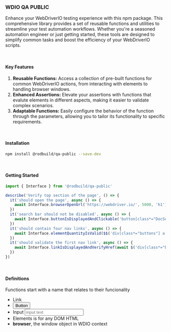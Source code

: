### WDIO QA PUBLIC

Enhance your WebDriverIO testing experience with this npm package. This comprehensive library provides a set of reusable functions and utilities to streamline your test automation workflows. Whether you're a seasoned automation engineer or just getting started, these tools are designed to simplify common tasks and boost the efficiency of your WebDriverIO scripts.

&nbsp; <!-- Empty Line -->

#### Key Features

1. **Reusable Functions:** Access a collection of pre-built functions for common WebDriverIO actions, from interacting with elements to handling browser windows.
2. **Enhanced Assertions:** Elevate your assertions with functions that evalute elements in different aspects, making it easier to validate complex scenarios.
3. **Adaptable Functions:** Easily configure the behavior of the function through the parameters, allowing you to tailor its functionality to specific requirements.

&nbsp; <!-- Empty Line -->

#### Installation

```bash
npm install @rodbuild/qa-public --save-dev
```

&nbsp; <!-- Empty Line -->

#### Getting Started

```javascript
import { Interface } from '@rodbuild/qa-public'

describe('Verify top section of the page', () => {
  it('should open the page', async () => {
    await Interface.browserOpenUrl('https://webdriver.io/', 5000, 'h1')
  })
  it('search bar should not be disabled', async () => {
    await Interface.buttonIsDisplayedAndClickable('button[class*="DocSearch"]', 5000)
  })
  it('should contain four nav links', async () => {
    await Interface.elementQuantityIsValid($$('div[class*="buttons"] a'), 'nav-links', 5000, 4)
  })
  it('should validate the first nav link', async () => {
    await Interface.linkIsDisplayedAndVerifyHref(await $('div[class*="buttons"] a'), 'gettingstarted', 5000)
  })
})
```

&nbsp; <!-- Empty Line -->

#### Definitions

Functions start with a name that relates to their funcionality

- <a>Link</a>
- <button>Button</button>
- Input <input type="text" placeholder="input text">
- <div>Elements is for any DOM HTML</div>
- **browser**, the window object in WDIO context
